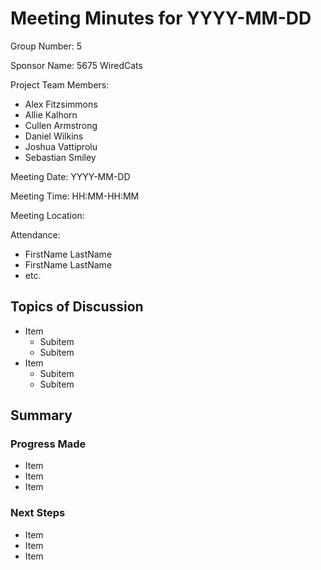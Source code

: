 # Meeting Minutes for YYYY-MM-DD <!-- ISO-8601 format -->

Group Number: 5

Sponsor Name: 5675 WiredCats 

Project Team Members:
- Alex Fitzsimmons
- Allie Kalhorn
- Cullen Armstrong
- Daniel Wilkins
- Joshua Vattiprolu
- Sebastian Smiley

Meeting Date: YYYY-MM-DD <!-- ISO-8601 format -->

Meeting Time: HH:MM-HH:MM <!-- 24-hour time -->

Meeting Location: <!-- MEETING_LOCATION_HERE -->

Attendance: <!-- Include team members and sponsors. -->
- FirstName LastName
- FirstName LastName
- etc.

## Topics of Discussion

- Item
  - Subitem
  - Subitem
- Item
  - Subitem
  - Subitem

## Summary

### Progress Made <!-- What have we accomplished since last meeting? -->

- Item
- Item
- Item

### Next Steps <!-- What do we want to accomplish before the next meeting? -->

- Item
- Item
- Item

